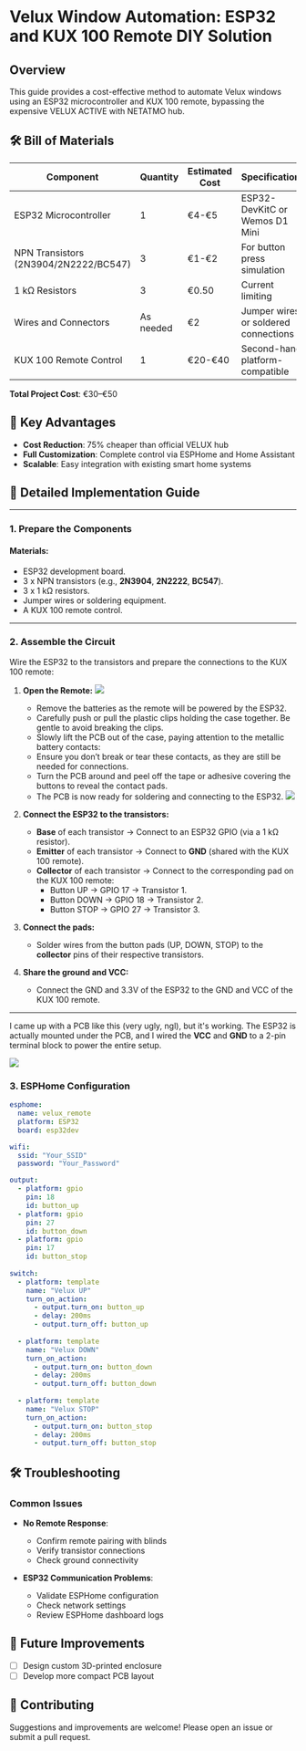 # Velux Window Automation: ESP32 and KUX 100 Remote DIY Solution

## Overview

This guide provides a cost-effective method to automate Velux windows using an ESP32 microcontroller and KUX 100 remote, bypassing the expensive VELUX ACTIVE with NETATMO hub.

## 🛠 Bill of Materials

| Component | Quantity | Estimated Cost | Specifications |
|-----------|----------|----------------|----------------|
| ESP32 Microcontroller | 1 | €4-€5 | ESP32-DevKitC or Wemos D1 Mini |
| NPN Transistors (2N3904/2N2222/BC547) | 3 | €1-€2 | For button press simulation |
| 1 kΩ Resistors | 3 | €0.50 | Current limiting |
| Wires and Connectors | As needed | €2 | Jumper wires or soldered connections |
| KUX 100 Remote Control | 1 | €20-€40 | Second-hand, platform-compatible |

**Total Project Cost**: €30–€50

## 🚀 Key Advantages

- **Cost Reduction**: 75% cheaper than official VELUX hub
- **Full Customization**: Complete control via ESPHome and Home Assistant
- **Scalable**: Easy integration with existing smart home systems

## 🔧 Detailed Implementation Guide

---

### 1. **Prepare the Components**
#### Materials:
- ESP32 development board.
- 3 x NPN transistors (e.g., **2N3904**, **2N2222**, **BC547**).
- 3 x 1 kΩ resistors.
- Jumper wires or soldering equipment.
- A KUX 100 remote control.

---

### 2. **Assemble the Circuit**
Wire the ESP32 to the transistors and prepare the connections to the KUX 100 remote:



1. **Open the Remote:**
   ![](/photos/Untitled-2.jpg)
   - Remove the batteries as the remote will be powered by the ESP32.
   - Carefully push or pull the plastic clips holding the case together. Be gentle to avoid breaking the clips.
   - Slowly lift the PCB out of the case, paying attention to the metallic battery contacts:
   - Ensure you don’t break or tear these contacts, as they are still be needed for connections.
   - Turn the PCB around and peel off the tape or adhesive covering the buttons to reveal the contact pads.
   - The PCB is now ready for soldering and connecting to the ESP32.
![](/photos/Untitled-1.jpg)

3. **Connect the ESP32 to the transistors:**
   - **Base** of each transistor → Connect to an ESP32 GPIO (via a 1 kΩ resistor).
   - **Emitter** of each transistor → Connect to **GND** (shared with the KUX 100 remote).
   - **Collector** of each transistor → Connect to the corresponding pad on the KUX 100 remote:
     - Button UP → GPIO 17 → Transistor 1.
     - Button DOWN → GPIO 18 → Transistor 2.
     - Button STOP → GPIO 27 → Transistor 3.

4. **Connect the pads:**
   - Solder wires from the button pads (UP, DOWN, STOP) to the **collector** pins of their respective transistors.

5. **Share the ground and VCC:**
   - Connect the GND and 3.3V of the ESP32 to the GND and VCC of the KUX 100 remote.

---

I came up with a PCB like this (very ugly, ngl), but it's working. The ESP32 is actually mounted under the PCB, and I wired the **VCC** and **GND** to a 2-pin terminal block to power the entire setup.

![](/photos/2833AC95-E9AB-4DBA-80E0-8B1037A12F69.jpg)

### 3. ESPHome Configuration

```yaml
esphome:
  name: velux_remote
  platform: ESP32
  board: esp32dev

wifi:
  ssid: "Your_SSID"
  password: "Your_Password"

output:
  - platform: gpio
    pin: 18
    id: button_up
  - platform: gpio
    pin: 27
    id: button_down
  - platform: gpio
    pin: 17
    id: button_stop
  
switch:
  - platform: template
    name: "Velux UP"
    turn_on_action:
      - output.turn_on: button_up
      - delay: 200ms  
      - output.turn_off: button_up
  
  - platform: template
    name: "Velux DOWN"
    turn_on_action:
      - output.turn_on: button_down
      - delay: 200ms  
      - output.turn_off: button_down
  
  - platform: template
    name: "Velux STOP"
    turn_on_action:
      - output.turn_on: button_stop
      - delay: 200ms
      - output.turn_off: button_stop
```


## 🛠 Troubleshooting

### Common Issues
- **No Remote Response**:
  - Confirm remote pairing with blinds
  - Verify transistor connections
  - Check ground connectivity

- **ESP32 Communication Problems**:
  - Validate ESPHome configuration
  - Check network settings
  - Review ESPHome dashboard logs

## 🔮 Future Improvements

- [ ] Design custom 3D-printed enclosure
- [ ] Develop more compact PCB layout

## 🤝 Contributing

Suggestions and improvements are welcome! Please open an issue or submit a pull request.
